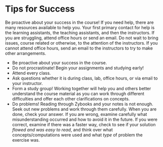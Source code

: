 # Tips for Success

 Be proactive about your success in the course!  If you need help, there are many resources available to help you. Your first primary contact for help is the learning assistants, the teaching assistants, and then the instructors. If you are struggling, attend office hours or send an email. Do not wait to bring issues, course related or otherwise, to the attention of the instructors. If you cannot attend office hours, send an email to the instructors to try to make other arrangements.

* Be proactive about your success in the course.
* Do not procrastinate! Begin your assignments and studying early!
* Attend every class.
* Ask questions whether it is during class, lab, office hours, or via email to your instructor.
* Form a study group! Working together will help you and others better understand the course material as you can work through different difficulties and offer each other clarifications on concepts.
* Do problems! Reading through Zybooks and your notes is not enough. Seek out new problems and work through them carefully. When you are done, check your answer. If you are wrong, examine carefully what misunderstanding occurred and how to avoid it in the future. If you were correct, examine if there was a faster way, check to see if your solution _flowed and was easy to read_, and think over what concepts/computations were used and what _type_ of problem the exercise was.
